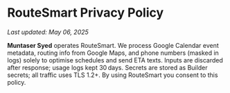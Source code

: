 # RouteSmart Privacy Policy
_Last updated: May 06, 2025_

**Muntaser Syed** operates RouteSmart. We process Google Calendar event metadata, routing info from Google Maps, and phone numbers (masked in logs) solely to optimise schedules and send ETA texts. Inputs are discarded after response; usage logs kept 30 days. Secrets are stored as Builder secrets; all traffic uses TLS 1.2+. By using RouteSmart you consent to this policy.
